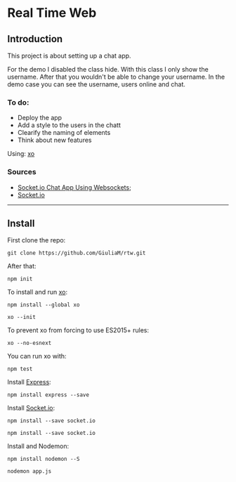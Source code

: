 # Real Time Web

## Introduction

This project is about setting up a chat app.

For the demo I disabled the class hide. With this class I only show the username. After that you wouldn't be able to change your username. In the demo case you can see the username, users online and chat.

### To do:
- Deploy the app
- Add a style to the users in the chatt
- Clearify the naming of elements
- Think about new features

Using:
[xo](https://github.com/sindresorhus/xo)

### Sources
- [Socket.io Chat App Using Websockets](https://www.youtube.com/watch?v=tHbCkikFfDE);
- [Socket.io](https://socket.io/get-started/chat/)
----

## Install
First clone the repo:
```git
git clone https://github.com/GiuliaM/rtw.git
```

After that:
```git
npm init
```

To install and run [xo](https://github.com/sindresorhus/xo):
```git
npm install --global xo
```
```git
xo --init
```

To prevent xo from forcing to use ES2015+ rules:
```git
xo --no-esnext
```

You can run xo with:
```git
npm test
```

Install [Express](https://expressjs.com/en/4x/api.html):
```git
npm install express --save
```

Install [Socket.io]():
```git
npm install --save socket.io
```

```git
npm install --save socket.io
```


Install and  Nodemon:
```git
npm install nodemon --S
```

```git
nodemon app.js
```
